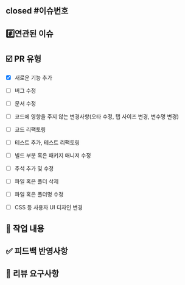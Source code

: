 ## closed #이슈번호
<!---- 자신이 완료한 이슈를 닫아주세요 -->
<!---- 변경 사항 및 관련 이슈에 대해 간단하게 작성해주세요. 어떻게보다 무엇을 왜 수정했는지 설명해주세요. -->


## #️⃣연관된 이슈
<!---- Resolves: #(Isuue Number) -->


## ☑️ PR 유형
- [x] 새로운 기능 추가
- [ ] 버그 수정
- [ ] 문서 수정
- [ ] 코드에 영향을 주지 않는 변경사항(오타 수정, 탭 사이즈 변경, 변수명 변경)
- [ ] 코드 리팩토링
- [ ] 테스트 추가, 테스트 리팩토링
- [ ] 빌드 부분 혹은 패키지 매니저 수정
- [ ] 주석 추가 및 수정
- [ ] 파일 혹은 폴더 삭제
- [ ] 파일 혹은 폴더명 수정
- [ ] CSS 등 사용자 UI 디자인 변경


## 📝 작업 내용
<!-- 작업한 내용을 간략히 설명해주세요. -->
<!-- 필요시 스크린샷을 첨부해주세요. -->


## ✅ 피드백 반영사항


## 💬 리뷰 요구사항
<!-- 리뷰어가 중점적으로 봐주면 좋을 것 같은 부분이 있다면 작성해주세요. ->

